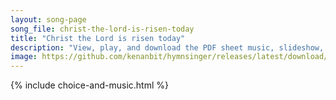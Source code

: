 ```yaml
---
layout: song-page
song_file: christ-the-lord-is-risen-today
title: "Christ the Lord is risen today"
description: "View, play, and download the PDF sheet music, slideshow, and audio. Lyrics: Christ the Lord is ris'n today! Alleluia All creaation join to say: Alleluia Raise your joys and triumphs high: Alleluia Sing, O heav'n, and earth rep... english christian easter 4part chords"
image: https://github.com/kenanbit/hymnsinger/releases/latest/download/christ-the-lord-is-risen-today-trad.png
---
```


{% include choice-and-music.html %}